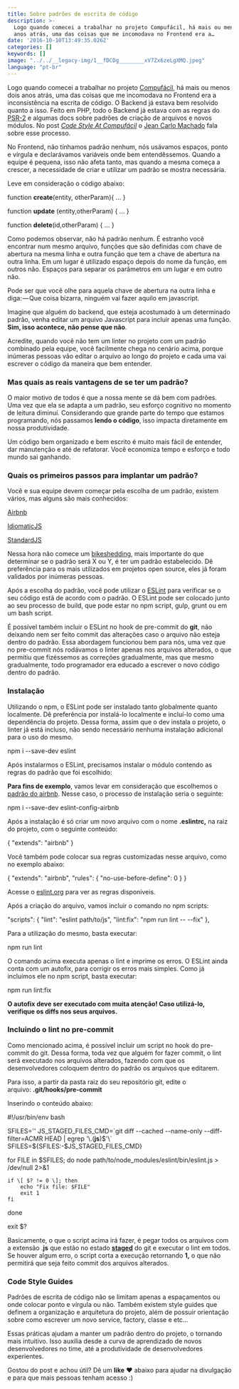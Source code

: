 ```yaml
---
title: Sobre padrões de escrita de código
description: >-
  Logo quando comecei a trabalhar no projeto Compufácil, há mais ou menos dois
  anos atrás, uma das coisas que me incomodava no Frontend era a…
date: '2016-10-10T13:49:35.026Z'
categories: []
keywords: []
image: "../../__legacy-img/1__fDCDg________xV7Zx6zeLgXMQ.jpeg"
language: "pt-br"
---
```


Logo quando comecei a trabalhar no projeto [Compufácil](http://compufacil.com.br/), há mais ou menos dois anos atrás, uma das coisas que me incomodava no Frontend era a inconsistência na escrita de código. O Backend já estava bem resolvido quanto a isso. Feito em PHP, todo o Backend já estava com as regras do [PSR-2](http://www.php-fig.org/psr/psr-2/) e algumas docs sobre padrões de criação de arquivos e novos módulos. No post [_Code Style At Compufácil_](https://techblog.compufacil.com.br/code-style-on-compuf%C3%A1cil-a0958ecbe112#.b4qu6329o) o [Jean Carlo Machado](https://medium.com/u/5fef03f5a76c) fala sobre esse processo.

No Frontend, não tínhamos padrão nenhum, nós usávamos espaços, ponto e vírgula e declarávamos variáveis onde bem entendêssemos. Quando a equipe é pequena, isso não afeta tanto, mas quando a mesma começa a crescer, a necessidade de criar e utilizar um padrão se mostra necessária.

Leve em consideração o código abaixo:

function **create**(entity, otherParam){
 ...
}

function **update** (entity,otherParam)
{
 ...
}

function **delete**(id,otherParam) {
...
}

Como podemos observar, não há padrão nenhum. É estranho você encontrar num mesmo arquivo, funções que são definidas com chave de abertura na mesma linha e outra função que tem a chave de abertura na outra linha. Em um lugar é utilizado espaço depois do nome da função, em outros não. Espaços para separar os parâmetros em um lugar e em outro não.

Pode ser que você olhe para aquela chave de abertura na outra linha e diga: — Que coisa bizarra, ninguém vai fazer aquilo em javascript.

Imagine que alguém do backend, que esteja acostumado à um determinado padrão, venha editar um arquivo Javascript para incluir apenas uma função. **Sim, isso acontece, não pense que não**.

Acredite, quando você não tem um linter no projeto com um padrão combinado pela equipe, você facilmente chega no cenário acima, porque inúmeras pessoas vão editar o arquivo ao longo do projeto e cada uma vai escrever o código da maneira que bem entender.

### Mas quais as reais vantagens de se ter um padrão?

O maior motivo de todos é que a nossa mente se dá bem com padrões. Uma vez que ela se adapta a um padrão, seu esforço cognitivo no momento de leitura diminuí. Considerando que grande parte do tempo que estamos programando, nós passamos **lendo o código**, isso impacta diretamente em nossa produtividade.

Um código bem organizado e bem escrito é muito mais fácil de entender, dar manutenção e até de refatorar. Você economiza tempo e esforço e todo mundo sai ganhando.

### Quais os primeiros passos para implantar um padrão?

Você e sua equipe devem começar pela escolha de um padrão, existem vários, mas alguns são mais conhecidos:

[Airbnb](https://github.com/airbnb/javascript)

[IdiomaticJS](https://github.com/rwaldron/idiomatic.js/)

[StandardJS](https://github.com/feross/standard)

Nessa hora não comece um [bikeshedding](https://en.wiktionary.org/wiki/bikeshedding), mais importante do que determinar se o padrão será X ou Y, é ter um padrão estabelecido. Dê preferência para os mais utilizados em projetos open source, eles já foram validados por inúmeras pessoas.

Após a escolha do padrão, você pode utilizar o [ESLint](http://eslint.org/) para verificar se o seu código está de acordo com o padrão. O ESLint pode ser colocado junto ao seu processo de build, que pode estar no npm script, gulp, grunt ou em um bash script.

É possível também incluir o ESLint no hook de pre-commit do **git**, não deixando nem ser feito commit das alterações caso o arquivo não esteja dentro do padrão. Essa abordagem funcionou bem para nós, uma vez que no pre-commit nós rodávamos o linter apenas nos arquivos alterados, o que permitiu que fizéssemos as correções gradualmente, mas que mesmo gradualmente, todo programador era educado a escrever o novo código dentro do padrão.

### Instalação

Utilizando o npm, o ESLint pode ser instalado tanto globalmente quanto localmente. Dê preferência por instalá-lo localmente e incluí-lo como uma dependência do projeto. Dessa forma, assim que o dev instala o projeto, o linter já está incluso, não sendo necessário nenhuma instalação adicional para o uso do mesmo.

npm i --save-dev eslint

Após instalarmos o ESLint, precisamos instalar o módulo contendo as regras do padrão que foi escolhido:

**Para fins de exemplo**, vamos levar em consideração que escolhemos o [padrão do airbnb](https://github.com/airbnb/javascript). Nesse caso, o processo de instalação seria o seguinte:

npm i --save-dev eslint-config-airbnb

Após a instalação é só criar um novo arquivo com o nome **.eslintrc,** na raiz do projeto, com o seguinte conteúdo:

{
  "extends": "airbnb"
}

Você também pode colocar sua regras customizadas nesse arquivo, como no exemplo abaixo:

{
  "extends": "airbnb",
  "rules": {
    "no-use-before-define": 0
  }
}

Acesse o [eslint.org](http://eslint.org/docs/rules/) para ver as regras disponíveis.

Após a criação do arquivo, vamos incluir o comando no npm scripts:

"scripts": {
  "lint": "eslint path/to/js",
  "lint:fix": "npm run lint -- --fix"
},

Para a utilização do mesmo, basta executar:

npm run lint

O comando acima executa apenas o lint e imprime os erros. O ESLint ainda conta com um autofix, para corrigir os erros mais simples. Como já incluímos ele no npm script, basta executar:

npm run lint:fix

**O autofix deve ser executado com muita atenção! Caso utilizá-lo, verifique os diffs nos seus arquivos.**

### Incluindo o lint no pre-commit

Como mencionado acima, é possível incluir um script no hook do pre-commit do git. Dessa forma, toda vez que alguém for fazer commit, o lint será executado nos arquivos alterados, fazendo com que os desenvolvedores coloquem dentro do padrão os arquivos que editarem.

Para isso, a partir da pasta raiz do seu repositório git, edite o arquivo: **.git/hooks/pre-commit**

Inserindo o conteúdo abaixo:

#!/usr/bin/env bash

SFILES='' JS\_STAGED\_FILES\_CMD=\`git diff --cached --name-only --diff-filter=ACMR HEAD | egrep '\\.(**js**)$'\`
SFILES=${SFILES:-$JS\_STAGED\_FILES\_CMD}

for FILE in $SFILES; do
    node path/to/node\_modules/eslint/bin/eslint.js > /dev/null 2>&1

    if \[ $? != 0 \]; then
        echo "Fix file: $FILE"
        exit 1
    fi
done

exit $?

Basicamente, o que o script acima irá fazer, é pegar todos os arquivos com a extensão .**js** que estão no estado [**staged**](https://git-scm.com/book/en/v2/Getting-Started-Git-Basics#The-Three-States)  do git e executar o lint em todos. Se houver algum erro, o script corta a execução retornando **1,** o que não permitirá que seja feito commit dos arquivos alterados.

### Code Style Guides

Padrões de escrita de código não se limitam apenas a espaçamentos ou onde colocar ponto e vírgula  ou não. Também existem style guides que definem a organização e arquitetura do projeto, além de possuir orientação sobre como escrever um novo service, factory, classe e etc...

Essas práticas ajudam a manter um padrão dentro do projeto, o tornando mais intuitivo. Isso auxilia desde a curva de aprendizado de novos desenvolvedores no time, até a produtividade de desenvolvedores experientes.

Gostou do post e achou útil? Dê um **like** ❤️ abaixo para ajudar na divulgação e para que mais pessoas tenham acesso :)
